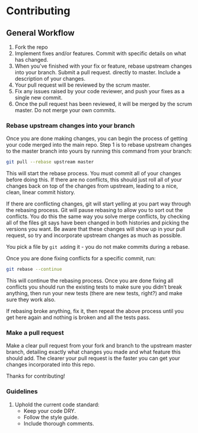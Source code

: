 # Contributing

## General Workflow

1. Fork the repo
1. Implement fixes and/or features.  Commit with specific details on what has changed.
1. When you've finished with your fix or feature, rebase upstream changes into your branch. Submit a pull request.
   directly to master. Include a description of your changes.
1. Your pull request will be reviewed by the scrum master.
1. Fix any issues raised by your code reviewer, and push your fixes as a single
   new commit.
1. Once the pull request has been reviewed, it will be merged by the scrum master. Do not merge your own commits.


### Rebase upstream changes into your branch

Once you are done making changes, you can begin the process of getting
your code merged into the main repo. Step 1 is to rebase upstream
changes to the master branch into yours by running this command
from your branch:

```bash
git pull --rebase upstream master
```

This will start the rebase process. You must commit all of your changes
before doing this. If there are no conflicts, this should just roll all
of your changes back on top of the changes from upstream, leading to a
nice, clean, linear commit history.

If there are conflicting changes, git will start yelling at you part way
through the rebasing process. Git will pause rebasing to allow you to sort
out the conflicts. You do this the same way you solve merge conflicts,
by checking all of the files git says have been changed in both histories
and picking the versions you want. Be aware that these changes will show
up in your pull request, so try and incorporate upstream changes as much
as possible.

You pick a file by `git add`ing it - you do not make commits during a
rebase.

Once you are done fixing conflicts for a specific commit, run:

```bash
git rebase --continue
```

This will continue the rebasing process. Once you are done fixing all
conflicts you should run the existing tests to make sure you didn’t break
anything, then run your new tests (there are new tests, right?) and
make sure they work also.

If rebasing broke anything, fix it, then repeat the above process until
you get here again and nothing is broken and all the tests pass.

### Make a pull request

Make a clear pull request from your fork and branch to the upstream master
branch, detailing exactly what changes you made and what feature this
should add. The clearer your pull request is the faster you can get
your changes incorporated into this repo.

Thanks for contributing!

### Guidelines

1. Uphold the current code standard:
    - Keep your code DRY.
    - Follow the style guide.
    - Include thorough comments.
